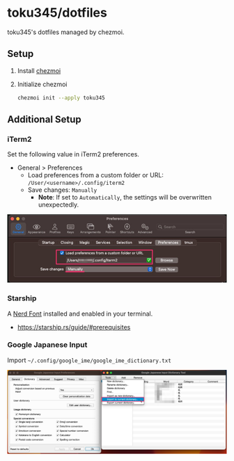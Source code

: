 # toku345/dotfiles

toku345's dotfiles managed by chezmoi.

## Setup

1. Install [chezmoi](https://www.chezmoi.io/install/)
2. Initialize chezmoi

   ```sh
   chezmoi init --apply toku345
   ```

## Additional Setup

### iTerm2

Set the following value in iTerm2 preferences.

- General > Preferences
  - Load preferences from a custom folder or URL: `/User/<username>/.config/iterm2`
  - Save changes: `Manually`
    - **Note**: If set to `Automatically`, the settings will be overwritten unexpectedly.

![iterm2](images/iterm2_preferences.jpg)

### Starship

A [Nerd Font](https://www.nerdfonts.com/) installed and enabled in your terminal.

- <https://starship.rs/guide/#prerequisites>

### Google Japanese Input

Import `~/.config/google_ime/google_ime_dictionary.txt`

![google_japanese_input](images/google_ime.jpg)
